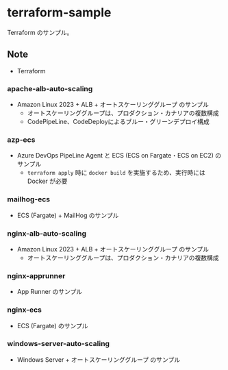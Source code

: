 # terraform-sample
Terraform のサンプル。

## Note
- Terraform

### apache-alb-auto-scaling
- Amazon Linux 2023 + ALB + オートスケーリンググループ のサンプル
    - オートスケーリンググループは、プロダクション・カナリアの複数構成
    - CodePipeLine、CodeDeployによるブルー・グリーンデプロイ構成

### azp-ecs
- Azure DevOps PipeLine Agent と ECS (ECS on Fargate・ECS on EC2) のサンプル
    - `terraform apply` 時に `docker build` を実施するため、実行時には Docker が必要

### mailhog-ecs
- ECS (Fargate) + MailHog のサンプル

### nginx-alb-auto-scaling
- Amazon Linux 2023 + ALB + オートスケーリンググループ のサンプル
    - オートスケーリンググループは、プロダクション・カナリアの複数構成

### nginx-apprunner
- App Runner のサンプル

### nginx-ecs
- ECS (Fargate) のサンプル

### windows-server-auto-scaling
- Windows Server + オートスケーリンググループ のサンプル
